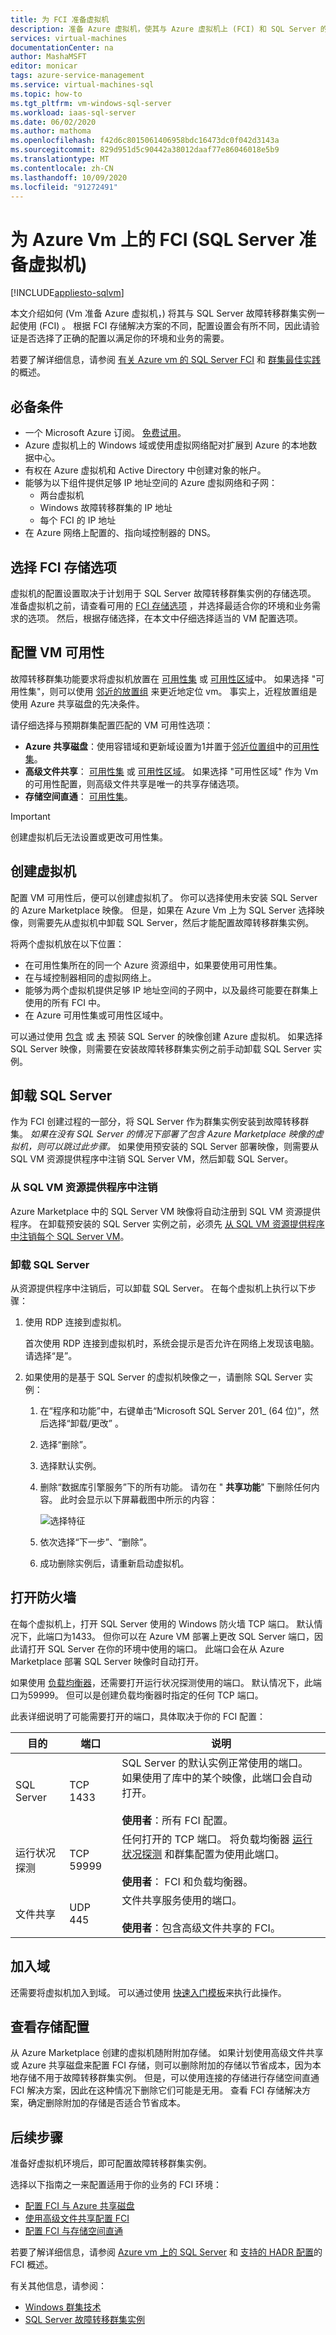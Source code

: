 ```yaml
---
title: 为 FCI 准备虚拟机
description: 准备 Azure 虚拟机，使其与 Azure 虚拟机上 (FCI) 和 SQL Server 的故障转移群集实例一起使用。
services: virtual-machines
documentationCenter: na
author: MashaMSFT
editor: monicar
tags: azure-service-management
ms.service: virtual-machines-sql
ms.topic: how-to
ms.tgt_pltfrm: vm-windows-sql-server
ms.workload: iaas-sql-server
ms.date: 06/02/2020
ms.author: mathoma
ms.openlocfilehash: f42d6c8015061406958bdc16473dc0f042d3143a
ms.sourcegitcommit: 829d951d5c90442a38012daaf77e86046018e5b9
ms.translationtype: MT
ms.contentlocale: zh-CN
ms.lasthandoff: 10/09/2020
ms.locfileid: "91272491"
---
```

# <a name="prepare-virtual-machines-for-an-fci-sql-server-on-azure-vms"></a>为 Azure Vm 上的 FCI (SQL Server 准备虚拟机) 
[!INCLUDE[appliesto-sqlvm](../../includes/appliesto-sqlvm.md)]

本文介绍如何 (Vm 准备 Azure 虚拟机，) 将其与 SQL Server 故障转移群集实例一起使用 (FCI) 。 根据 FCI 存储解决方案的不同，配置设置会有所不同，因此请验证是否选择了正确的配置以满足你的环境和业务的需要。 

若要了解详细信息，请参阅 [有关 Azure vm 的 SQL Server FCI](failover-cluster-instance-overview.md) 和 [群集最佳实践](hadr-cluster-best-practices.md)的概述。 

## <a name="prerequisites"></a>必备条件 

- 一个 Microsoft Azure 订阅。 [免费试用](https://azure.microsoft.com/free/)。 
- Azure 虚拟机上的 Windows 域或使用虚拟网络配对扩展到 Azure 的本地数据中心。
- 有权在 Azure 虚拟机和 Active Directory 中创建对象的帐户。
- 能够为以下组件提供足够 IP 地址空间的 Azure 虚拟网络和子网：
   - 两台虚拟机
   - Windows 故障转移群集的 IP 地址
   - 每个 FCI 的 IP 地址
- 在 Azure 网络上配置的、指向域控制器的 DNS。

## <a name="choose-an-fci-storage-option"></a>选择 FCI 存储选项

虚拟机的配置设置取决于计划用于 SQL Server 故障转移群集实例的存储选项。 准备虚拟机之前，请查看可用的 [FCI 存储选项](failover-cluster-instance-overview.md#storage) ，并选择最适合你的环境和业务需求的选项。 然后，根据存储选择，在本文中仔细选择适当的 VM 配置选项。 

## <a name="configure-vm-availability"></a>配置 VM 可用性 

故障转移群集功能要求将虚拟机放置在 [可用性集](../../../virtual-machines/linux/tutorial-availability-sets.md) 或 [可用性区域](../../../availability-zones/az-overview.md#availability-zones)中。 如果选择 "可用性集"，则可以使用 [邻近的放置组](../../../virtual-machines/windows/co-location.md#proximity-placement-groups) 来更近地定位 vm。 事实上，近程放置组是使用 Azure 共享磁盘的先决条件。 

请仔细选择与预期群集配置匹配的 VM 可用性选项： 

 - **Azure 共享磁盘**：使用容错域和更新域设置为1并置于[邻近位置组](../../../virtual-machines/windows/proximity-placement-groups-portal.md)中的[可用性集](../../../virtual-machines/windows/tutorial-availability-sets.md#create-an-availability-set)。
 - **高级文件共享**： [可用性集](../../../virtual-machines/windows/tutorial-availability-sets.md#create-an-availability-set) 或 [可用性区域](../../../virtual-machines/windows/create-portal-availability-zone.md#confirm-zone-for-managed-disk-and-ip-address)。 如果选择 "可用性区域" 作为 Vm 的可用性配置，则高级文件共享是唯一的共享存储选项。 
 - **存储空间直通**： [可用性集](../../../virtual-machines/windows/tutorial-availability-sets.md#create-an-availability-set)。

>[!IMPORTANT]
>创建虚拟机后无法设置或更改可用性集。

## <a name="create-the-virtual-machines"></a>创建虚拟机

配置 VM 可用性后，便可以创建虚拟机了。 你可以选择使用未安装 SQL Server 的 Azure Marketplace 映像。 但是，如果在 Azure Vm 上为 SQL Server 选择映像，则需要先从虚拟机中卸载 SQL Server，然后才能配置故障转移群集实例。 


将两个虚拟机放在以下位置：

- 在可用性集所在的同一个 Azure 资源组中，如果要使用可用性集。
- 在与域控制器相同的虚拟网络上。
- 能够为两个虚拟机提供足够 IP 地址空间的子网中，以及最终可能要在群集上使用的所有 FCI 中。
- 在 Azure 可用性集或可用性区域中。

可以通过使用 [包含](sql-vm-create-portal-quickstart.md) 或 [未](../../../virtual-machines/windows/quick-create-portal.md) 预装 SQL Server 的映像创建 Azure 虚拟机。 如果选择 SQL Server 映像，则需要在安装故障转移群集实例之前手动卸载 SQL Server 实例。 


## <a name="uninstall-sql-server"></a>卸载 SQL Server

作为 FCI 创建过程的一部分，将 SQL Server 作为群集实例安装到故障转移群集。 *如果在没有 SQL Server 的情况下部署了包含 Azure Marketplace 映像的虚拟机，则可以跳过此步骤。* 如果使用预安装的 SQL Server 部署映像，则需要从 SQL VM 资源提供程序中注销 SQL Server VM，然后卸载 SQL Server。 

### <a name="unregister-from-the-sql-vm-resource-provider"></a>从 SQL VM 资源提供程序中注销

Azure Marketplace 中的 SQL Server VM 映像将自动注册到 SQL VM 资源提供程序。 在卸载预安装的 SQL Server 实例之前，必须先 [从 SQL VM 资源提供程序中注销每个 SQL Server VM](sql-vm-resource-provider-register.md#unregister-from-rp)。 

### <a name="uninstall-sql-server"></a>卸载 SQL Server

从资源提供程序中注销后，可以卸载 SQL Server。 在每个虚拟机上执行以下步骤： 

1. 使用 RDP 连接到虚拟机。

   首次使用 RDP 连接到虚拟机时，系统会提示是否允许在网络上发现该电脑。 请选择“是”。

1. 如果使用的是基于 SQL Server 的虚拟机映像之一，请删除 SQL Server 实例：

   1. 在“程序和功能”中，右键单击“Microsoft SQL Server 201_ (64 位)”，然后选择“卸载/更改”  。
   1. 选择“删除”。
   1. 选择默认实例。
   1. 删除“数据库引擎服务”下的所有功能。 请勿在 " **共享功能**" 下删除任何内容。 此时会显示以下屏幕截图中所示的内容：

      ![选择特征](./media/failover-cluster-instance-prepare-vm/03-remove-features.png)

   1. 依次选择“下一步”、“删除”。 
   1. 成功删除实例后，请重新启动虚拟机。 

## <a name="open-the-firewall"></a>打开防火墙 

在每个虚拟机上，打开 SQL Server 使用的 Windows 防火墙 TCP 端口。 默认情况下，此端口为1433。 但你可以在 Azure VM 部署上更改 SQL Server 端口，因此请打开 SQL Server 在你的环境中使用的端口。 此端口会在从 Azure Marketplace 部署 SQL Server 映像时自动打开。 

如果使用 [负载均衡器](hadr-vnn-azure-load-balancer-configure.md)，还需要打开运行状况探测使用的端口。 默认情况下，此端口为59999。 但可以是创建负载均衡器时指定的任何 TCP 端口。 

此表详细说明了可能需要打开的端口，具体取决于你的 FCI 配置： 

   | 目的 | 端口 | 说明
   | ------ | ------ | ------
   | SQL Server | TCP 1433 | SQL Server 的默认实例正常使用的端口。 如果使用了库中的某个映像，此端口会自动打开。 </br> </br> **使用者**：所有 FCI 配置。 |
   | 运行状况探测 | TCP 59999 | 任何打开的 TCP 端口。 将负载均衡器 [运行状况探测](hadr-vnn-azure-load-balancer-configure.md#configure-health-probe) 和群集配置为使用此端口。 </br> </br> **使用者**： FCI 和负载均衡器。 |
   | 文件共享 | UDP 445 | 文件共享服务使用的端口。 </br> </br> **使用者**：包含高级文件共享的 FCI。 |

## <a name="join-the-domain"></a>加入域

还需要将虚拟机加入到域。 可以通过使用 [快速入门模板](../../../active-directory-domain-services/join-windows-vm-template.md#join-an-existing-windows-server-vm-to-a-managed-domain)来执行此操作。 

## <a name="review-storage-configuration"></a>查看存储配置

从 Azure Marketplace 创建的虚拟机随附附加存储。 如果计划使用高级文件共享或 Azure 共享磁盘来配置 FCI 存储，则可以删除附加的存储以节省成本，因为本地存储不用于故障转移群集实例。 但是，可以使用连接的存储进行存储空间直通 FCI 解决方案，因此在这种情况下删除它们可能是无用。 查看 FCI 存储解决方案，确定删除附加的存储是否适合节省成本。 


## <a name="next-steps"></a>后续步骤

准备好虚拟机环境后，即可配置故障转移群集实例。 

选择以下指南之一来配置适用于你的业务的 FCI 环境： 
- [配置 FCI 与 Azure 共享磁盘](failover-cluster-instance-azure-shared-disks-manually-configure.md)
- [使用高级文件共享配置 FCI](failover-cluster-instance-premium-file-share-manually-configure.md)
- [配置 FCI 与存储空间直通](failover-cluster-instance-storage-spaces-direct-manually-configure.md)

若要了解详细信息，请参阅 [Azure vm 上的 SQL Server](failover-cluster-instance-overview.md) 和 [支持的 HADR 配置](hadr-cluster-best-practices.md)的 FCI 概述。 

有关其他信息，请参阅： 
- [Windows 群集技术](/windows-server/failover-clustering/failover-clustering-overview)   
- [SQL Server 故障转移群集实例](/sql/sql-server/failover-clusters/windows/always-on-failover-cluster-instances-sql-server)
